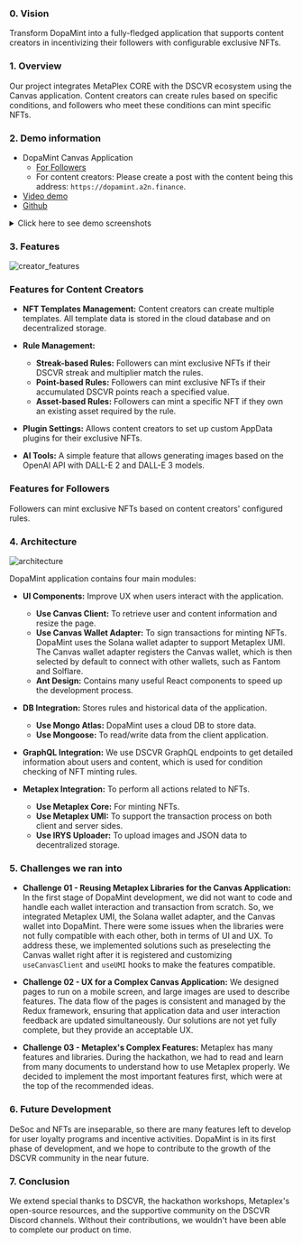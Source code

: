 ### 0. Vision
Transform DopaMint into a fully-fledged application that supports content creators in incentivizing their followers with configurable exclusive NFTs.

### 1. Overview

Our project integrates MetaPlex CORE with the DSCVR ecosystem using the Canvas application. Content creators can create rules based on specific conditions, and followers who meet these conditions can mint specific NFTs.

### 2. Demo information 
- DopaMint Canvas Application
  - [For Followers]()
  - For content creators: Please create a post with the content being this address: `https://dopamint.a2n.finance`.
- [Video demo]()
- [Github](https://github.com/a2nfinance/dopamint)

<details>
  <summary>Click here to see demo screenshots</summary>

| ![homepage.png](https://dopamint.a2n.finance/screenshot/homepage.png) | 
|:--:| 
| *Content creators - All features* |
 
| ![nft_templates.png](https://dopamint.a2n.finance/screenshot/nft_templates.png) | 
|:--:| 
| *Content creators - NFT templates* |

| ![nft_template_form.png](https://dopamint.a2n.finance/screenshot/new_template_form.png) | 
|:--:| 
| *Content creators - New template form* |

| ![new_dscvr_point_rule.png](https://dopamint.a2n.finance/screenshot/new_dscvr_point_rule.png) | 
|:--:| 
| *Content creators - New DSCVR points-based rule form* |

| ![new_streak_rule.png](https://dopamint.a2n.finance/screenshot/new_streak_rule.png) | 
|:--:| 
| *Content creators - New DSCVR streak-based rule form* |

| ![new_asset_rule.png](https://dopamint.a2n.finance/screenshot/new_asset_rule.png) | 
|:--:| 
| *Content creators - New existing asset-based rule form* |

| ![plugin_setting_form.png](https://dopamint.a2n.finance/screenshot/plugin_setting_form.png) | 
|:--:| 
| *Content creators - New AppData plugin setting* |

| ![ai_tool_generated_image.png](https://dopamint.a2n.finance/screenshot/ai_tool_generated_image.png) | 
|:--:| 
| *Content creators - Generated images by AI tools* |  

| ![follower_nfts.png](https://dopamint.a2n.finance/screenshot/follower_nfts.png) | 
|:--:| 
| *Followers - All NFTs match the content creator's rules* |
 </details>

### 3. Features
![creator_features](https://dopamint.a2n.finance/docs/creator_features.png)
### Features for Content Creators

- **NFT Templates Management:** Content creators can create multiple templates. All template data is stored in the cloud database and on decentralized storage.
- **Rule Management:**
  - **Streak-based Rules:** Followers can mint exclusive NFTs if their DSCVR streak and multiplier match the rules.
  - **Point-based Rules:** Followers can mint exclusive NFTs if their accumulated DSCVR points reach a specified value.
  - **Asset-based Rules:** Followers can mint a specific NFT if they own an existing asset required by the rule.

- **Plugin Settings:** Allows content creators to set up custom AppData plugins for their exclusive NFTs.
- **AI Tools:** A simple feature that allows generating images based on the OpenAI API with DALL-E 2 and DALL-E 3 models.

### Features for Followers

Followers can mint exclusive NFTs based on content creators' configured rules.

### 4. Architecture
![architecture](https://dopamint.a2n.finance/docs/Architecture.jpg)

DopaMint application contains four main modules:

- **UI Components:** Improve UX when users interact with the application. 
  - **Use Canvas Client:** To retrieve user and content information and resize the page.
  - **Use Canvas Wallet Adapter:** To sign transactions for minting NFTs. DopaMint uses the Solana wallet adapter to support Metaplex UMI. The Canvas wallet adapter registers the Canvas wallet, which is then selected by default to connect with other wallets, such as Fantom and Solflare.
  - **Ant Design:** Contains many useful React components to speed up the development process.

- **DB Integration:** Stores rules and historical data of the application.
  - **Use Mongo Atlas:** DopaMint uses a cloud DB to store data.
  - **Use Mongoose:** To read/write data from the client application.

- **GraphQL Integration:** We use DSCVR GraphQL endpoints to get detailed information about users and content, which is used for condition checking of NFT minting rules.

- **Metaplex Integration:** To perform all actions related to NFTs.
  - **Use Metaplex Core:** For minting NFTs.
  - **Use Metaplex UMI:** To support the transaction process on both client and server sides.
  - **Use IRYS Uploader:** To upload images and JSON data to decentralized storage.

### 5. Challenges we ran into
- **Challenge 01 - Reusing Metaplex Libraries for the Canvas Application:** In the first stage of DopaMint development, we did not want to code and handle each wallet interaction and transaction from scratch. So, we integrated Metaplex UMI, the Solana wallet adapter, and the Canvas wallet into DopaMint. There were some issues when the libraries were not fully compatible with each other, both in terms of UI and UX. To address these, we implemented solutions such as preselecting the Canvas wallet right after it is registered and customizing `useCanvasClient` and `useUMI` hooks to make the features compatible.

- **Challenge 02 - UX for a Complex Canvas Application:** We designed pages to run on a mobile screen, and large images are used to describe features. The data flow of the pages is consistent and managed by the Redux framework, ensuring that application data and user interaction feedback are updated simultaneously. Our solutions are not yet fully complete, but they provide an acceptable UX.

- **Challenge 03 - Metaplex's Complex Features:** Metaplex has many features and libraries. During the hackathon, we had to read and learn from many documents to understand how to use Metaplex properly. We decided to implement the most important features first, which were at the top of the recommended ideas.


### 6. Future Development
DeSoc and NFTs are inseparable, so there are many features left to develop for user loyalty programs and incentive activities. DopaMint is in its first phase of development, and we hope to contribute to the growth of the DSCVR community in the near future.

### 7. Conclusion
We extend special thanks to DSCVR, the hackathon workshops, Metaplex's open-source resources, and the supportive community on the DSCVR Discord channels. Without their contributions, we wouldn't have been able to complete our product on time.

